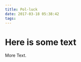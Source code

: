 ```yaml
---
title: Pol-luck
date: 2017-03-18 05:38:42
tags:
---
```


# Here is some text


<div class="parallax-window" data-parallax="scroll" data-image-src="/images/blusunset.jpg"></div>


More Text.